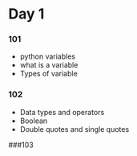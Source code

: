 # Day 1 
### 101
* python variables     
* what is a variable   
* Types of variable  

### 102
* Data types and operators
* Boolean 
* Double quotes and single quotes

###103
